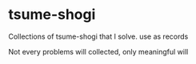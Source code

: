# tsume-shogi
Collections of tsume-shogi that I solve. use as records

Not every problems will collected, only meaningful will
